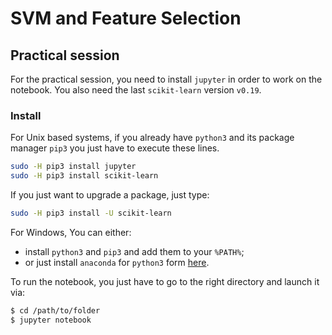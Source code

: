# SVM and Feature Selection

## Practical session

For the practical session, you need to install `jupyter` in order to work on the notebook. You also need the last `scikit-learn` version `v0.19`.

### Install

For Unix based systems, if you already have `python3` and its package manager `pip3` you just have to execute these lines.

```bash
sudo -H pip3 install jupyter
sudo -H pip3 install scikit-learn
```

If you just want to upgrade a package, just type:

```bash
sudo -H pip3 install -U scikit-learn
```

For Windows, You can either:
* install `python3` and `pip3` and add them to your `%PATH%`;
* or just install `anaconda` for `python3` form [here](https://www.anaconda.com/download/#windows).

To run the notebook, you just have to go to the right directory and launch it via:

```bash
$ cd /path/to/folder
$ jupyter notebook
```
